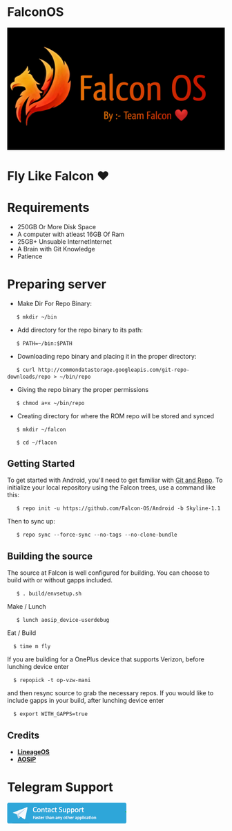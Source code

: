 FalconOS 
=========== 
![FalconOS](https://github.com/Falcon-OS/Random_stuff/blob/main/falcon-banner.png) 
<p align="center">

 Fly Like Falcon ❤ 
===================

# Requirements
* 250GB Or More Disk Space 
* A computer with atleast 16GB Of Ram 
* 25GB+ Unsuable InternetInternet 
* A Brain with Git Knowledge 
* Patience

# Preparing server
* Make Dir For Repo Binary: 
```
   $ mkdir ~/bin 
``` 
* Add directory for the repo binary to its path: 
```
   $ PATH=~/bin:$PATH 
``` 
* Downloading repo binary and placing it in the proper directory: 
```
   $ curl http://commondatastorage.googleapis.com/git-repo-downloads/repo > ~/bin/repo 
``` 
* Giving 
the repo binary the proper permissions 
``` 
   $ chmod a+x ~/bin/repo 
``` 
* Creating directory for where the ROM repo will be stored and synced 
``` 
   $ mkdir ~/falcon 
``` 
``` 
   $ cd ~/flacon 
``` 
Getting Started 
--------------- 

To get started with Android, you'll need to get familiar with [Git and Repo](http://source.android.com/source/using-repo.html). To initialize your local repository using 
the Falcon trees, use a command like this: 
```
   $ repo init -u https://github.com/Falcon-OS/Android -b Skyline-1.1 
``` 
Then to sync up: 
```
   $ repo sync --force-sync --no-tags --no-clone-bundle 
``` 
Building the source 
--------------- 

The source at Falcon is well configured for building. You can choose to build with or without gapps included. 
```
   $ . build/envsetup.sh 
``` 
Make / Lunch 
```
   $ lunch aosip_device-userdebug 
``` 
Eat / Build
```
  $ time m fly
``` 
If you are building for a OnePlus device that supports Verizon, before lunching device enter 
```
  $ repopick -t op-vzw-mani 
``` 
and then resync source to grab the necessary repos. If you would like to include gapps in your build, after lunching device enter 
```
  $ export WITH_GAPPS=true 
``` 

Credits
-------
* [**LineageOS**](https://github.com/LineageOS) 
* [**AOSiP**](https://github.com/AOSiP)

# Telegram Support
[![Telegram](https://github.com/Lokesh773/RandomStuff/blob/master/Telegram_button.png)](https://t.me/joinchat/T5Bqs0DXTeLJeGpL)
